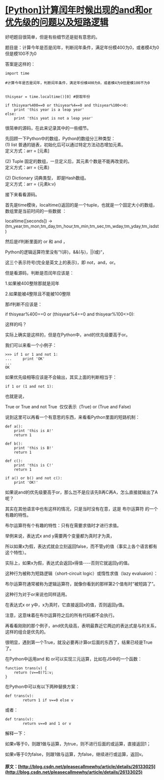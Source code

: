#  [ [Python]计算闰年时候出现的and和or优先级的问题以及短路逻辑 ](/pleasecallmewhy/article/details/26133025)

好吧题目很简单，但是有些细节还是挺有意思的。 

  


题目是：计算今年是否是闰年，判断闰年条件，满足年份模400为0，或者模4为0但是模100不为0 

  


答案是这样的： 
    
    
    import time
    
    #计算今年是否是闰年，判断闰年条件，满足年份模400为0，或者模4为0但是模100不为0
    
    
    thisyear = time.localtime()[0] #获取年份
    
    if thisyear%400==0 or thisyear%4==0 and thisyear%100<>0:
    	print 'this year is a leap year'
    else:
    	print 'this yeat is not a leap year'

  
很简单的源码，在此来记录其中的一些细节。 

  


先回顾一下Python中的数组，Python的数组分三种类型：   
(1) list 普通的链表，初始化后可以通过特定方法动态增加元素。   
定义方式：arr = [元素]   
  
(2) Tuple 固定的数组，一旦定义后，其元素个数是不能再改变的。   
定义方式：arr = (元素)   
  
(2) Dictionary 词典类型， 即是Hash数组。   
定义方式：arr = {元素k:v}    


  


接下来看看源码。   


首先是time模块，localtime()返回的是一个tuple，也就是一个固定大小的数组，数组里是当前时间的一些数据 ： 

localtime([seconds]) -> (tm_year,tm_mon,tm_day,tm_hour,tm_min,tm_sec,tm_wday,tm_yday,tm_isdst) 

  


然后是if判断里面的 or 和 and ， 

Python的逻辑运算符里没有“!(非)，&&(与)，||(或)“， 

这三个表示符号(完全是英文上的表示)，即 not，and，or。 

  


但是看源码，判断是否闰年应该是： 

1.如果被400整除那就是闰年 

2.如果能被4整除且不能被100整除 

  


那if判断不应该是： 

if thisyear%400==0 or (thisyear%4==0 and thisyear%100<>0): 

这样的吗？ 

  


实际上确实是这样的，但是在Python中，and的优先级要高于or。 

  


我们可以来看一个小例子： 
    
    
    >>> if 1 or 1 and not 1:
    ...     print 'OK'
    ...
    OK

  
如果优先级相等应该是不会输出，其实上面的判断相当于： 
    
    
    if 1 or (1 and not 1):

也就是说， 

True or True and not True  仅仅表示  (True) or (True and False) 

  


  


说到这里可以再看一个有意思的东西，来看看Python里面的短路机制： 
    
    
    def a():
        print 'this is A!'
        return 1
    
    def b():
        print 'this is B!'
        return 1
    
    def c():
        print 'this is C!'
        return 1
    
    if a() or b() and not c():
        print 'OK!'

  
如果说and的优先级要高于or，那么岂不是应该先B再C再A，怎么直接就输出了A呢？ 

  


其实在其他语言中也有这样的情况，只是当时没有在意，这是  布尔运算符  的一个有趣的特性。 

  


布尔运算符有个有趣的特性：只有在需要求值时才进行求值。 

举例来说，表达式x and y需要两个变量都为真时才为真， 

所以如果x为假，表达式就会立刻返回false，而不管y的值（事实上各个语言都有这个特性）。 

实际上，如果x为假，表达式会返回x得值----否则它就返回y的值。 

这种行为被称为短路逻辑（short-circuit logic）或惰性求值（lazy evaluaion）： 

布尔运算符通常被称为逻辑运算符，就像你看到的那样第2个值有时“被短路了”。 

这种行为对于or来说也同样适用。 

在表达式x or y中，x为真时，它直接返回x的值，否则返回y值。 

注意，这意味着在布尔运算符之后的所有代码都不会执行。   


  


  


再看看刚刚的那个例子，and优先级高，表明最靠近它两边的表达式是与的关系，这样的组合是优先的。 

很明显，遇到第一个True，就没必要再计算or后面的东西了，结果已经是True了。 

  


  


在Python中运用and 和 or可以实现三元运算，比如在JS中的一个函数： 
    
    
    function trans(v) {  
        return (v==0)?1:v;  
    } 

  
在Python中可以有以下两种替换方案： 
    
    
    def trans(v):  
            return 1 if v==0 else v 

  
或者： 
    
    
    def trans(v):  
            return v==0 and 1 or v  

  
解释一下： 

如果v等于0，则跟1做与运算，为true，则不进行后面的或运算，直接返回1； 

如果v等于0为false，则跟1做与运算，为false，继续进行或运算，返回v。   


  


  

#### 原文：[http://blog.csdn.net/pleasecallmewhy/article/details/26133025](http://blog.csdn.net/pleasecallmewhy/article/details/26133025)
